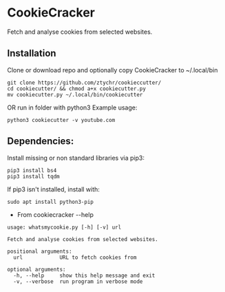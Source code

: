 # CookieCracker
Fetch and analyse cookies from selected websites.

## Installation

Clone or download repo and optionally copy CookieCracker to ~/.local/bin
```
git clone https://github.com/ztychr/cookieccutter/
cd cookiecutter/ && chmod a+x cookiecutter.py
mv cookiecutter.py ~/.local/bin/cookiecutter
```

OR run in folder with python3
Example usage:
```
python3 cookiecutter -v youtube.com
```


## Dependencies:
Install missing or non standard libraries via pip3:
```
pip3 install bs4
pip3 install tqdm
```

If pip3 isn't installed, install with:
```
sudo apt install python3-pip
```

- From cookiecracker --help
```
usage: whatsmycookie.py [-h] [-v] url

Fetch and analyse cookies from selected websites.

positional arguments:
  url            URL to fetch cookies from

optional arguments:
  -h, --help     show this help message and exit
  -v, --verbose  run program in verbose mode
```
